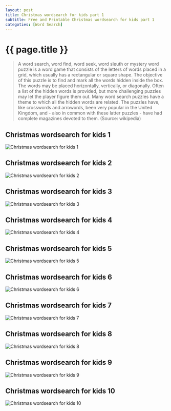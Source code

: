 ```yaml
---
layout: post
title: Christmas wordsearch for kids part 1
subtitle: Free and Printable Christmas wordsearch for kids part 1
categoties: [Word Search]
---
```

{{ page.title }}
================
> A word search, word find, word seek, word sleuth or mystery word puzzle is a word game that consists of the letters of words placed in a grid, which usually has a rectangular or square shape. The objective of this puzzle is to find and mark all the words hidden inside the box. The words may be placed horizontally, vertically, or diagonally. Often a list of the hidden words is provided, but more challenging puzzles may let the player figure them out. Many word search puzzles have a theme to which all the hidden words are related. The puzzles have, like crosswords and arrowords, been very popular in the United Kingdom, and - also in common with these latter puzzles - have had complete magazines devoted to them. (Source: wikipedia)

## Christmas wordsearch for kids 1
![Christmas wordsearch for kids 1](https://hoanghabelle.github.io/images/Christmas-wordsearch-for-kids%20(1).jpg "Christmas wordsearch for kids 1")

## Christmas wordsearch for kids 2
![Christmas wordsearch for kids 2](https://hoanghabelle.github.io/images/Christmas-wordsearch-for-kids%20(2).jpg "Christmas wordsearch for kids 2")

## Christmas wordsearch for kids 3
![Christmas wordsearch for kids 3](https://hoanghabelle.github.io/images/Christmas-wordsearch-for-kids%20(3).jpg "Christmas wordsearch for kids 3")

## Christmas wordsearch for kids 4
![Christmas wordsearch for kids 4](https://hoanghabelle.github.io/images/Christmas-wordsearch-for-kids%20(4).jpg "Christmas wordsearch for kids 4")

<script async src="//pagead2.googlesyndication.com/pagead/js/adsbygoogle.js"></script><ins class="adsbygoogle" style="display:block" data-ad-format="fluid" data-ad-layout-key="-8i+1w-dq+e9+ft" data-ad-client="ca-pub-6753140515841889" data-ad-slot="6190446671"></ins> <script> (adsbygoogle = window.adsbygoogle || []).push({}); </script>

## Christmas wordsearch for kids 5
![Christmas wordsearch for kids 5](https://hoanghabelle.github.io/images/Christmas-wordsearch-for-kids%20(5).jpg "Christmas wordsearch for kids 5")

## Christmas wordsearch for kids 6
![Christmas wordsearch for kids 6](https://hoanghabelle.github.io/images/Christmas-wordsearch-for-kids%20(6).jpg "Christmas wordsearch for kids 6")

## Christmas wordsearch for kids 7
![Christmas wordsearch for kids 7](https://hoanghabelle.github.io/images/Christmas-wordsearch-for-kids%20(7).jpg "Christmas wordsearch for kids 7")

## Christmas wordsearch for kids 8
![Christmas wordsearch for kids 8](https://hoanghabelle.github.io/images/Christmas-wordsearch-for-kids%20(8).jpg "Christmas wordsearch for kids 8")

<script async src="//pagead2.googlesyndication.com/pagead/js/adsbygoogle.js"></script><ins class="adsbygoogle" style="display:block" data-ad-format="fluid" data-ad-layout-key="-8i+1w-dq+e9+ft" data-ad-client="ca-pub-6753140515841889" data-ad-slot="6190446671"></ins> <script> (adsbygoogle = window.adsbygoogle || []).push({}); </script>

## Christmas wordsearch for kids 9
![Christmas wordsearch for kids 9](https://hoanghabelle.github.io/images/Christmas-wordsearch-for-kids%20(9).jpg "Christmas wordsearch for kids 9")

## Christmas wordsearch for kids 10
![Christmas wordsearch for kids 10](https://hoanghabelle.github.io/images/Christmas-wordsearch-for-kids%20(10).jpg "Christmas wordsearch for kids 10")

